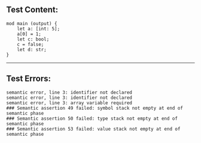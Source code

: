 
Test Content: 
-------------------------
```
mod main (output) {  
    let a: [int: 5];
    a[0] = 1;
    let c: bool;
    c = false;
    let d: str;
}
```
------------------------

Test Errors:
-------------------------
```
semantic error, line 3: identifier not declared
semantic error, line 3: identifier not declared
semantic error, line 3: array variable required
### Semantic assertion 49 failed: symbol stack not empty at end of semantic phase
### Semantic assertion 50 failed: type stack not empty at end of semantic phase
### Semantic assertion 53 failed: value stack not empty at end of semantic phase
```
